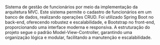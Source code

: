 Sistema de gestão de funcionários por meio da implementação da arquitetura MVC. Este sistema permite o cadastro de funcionários em um banco de dados, realizando operações CRUD.
Foi utilizado Spring Boot no back-end, oferecendo robustez e escalabilidade, e Bootstrap no front-end, proporcionando uma interface moderna e responsiva. A estruturação do projeto segue o padrão Model-View-Controller, garantindo uma organização lógica e modular, facilitando a manutenção e escalabilidade.
